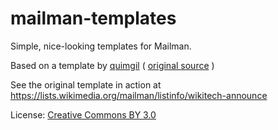 mailman-templates
=================

Simple, nice-looking  templates for Mailman.

Based on a template by [quimgil](https://github.com/quimgil) ( [original source](https://github.com/quimgil/mailman-templates) )


See the original template in action at https://lists.wikimedia.org/mailman/listinfo/wikitech-announce

License: [Creative Commons BY 3.0](https://creativecommons.org/licenses/by/3.0/)
